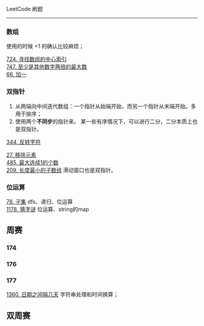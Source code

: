 LeetCode 刷题
***

### 数组

使用的时候 +1 的确认比较麻烦；

[724. 寻找数组的中心索引](code/724.%20寻找数组的中心索引.md)  
[747. 至少是其他数字两倍的最大数](code/747.%20至少是其他数字两倍的最大数.md)  
[66. 加一](code/66.%20加一.md)

### 双指针 

1. 从两端向中间迭代数组：一个指针从始端开始，而另一个指针从末端开始。多用于排序；   
2. 使用两个**不同步**的指针来。
某一些有序情况下，可以进行二分，二分本质上也是双指针。

[344. 反转字符](code/344.%20反转字符.md)   
    
[27. 移除元素](code/27.%20移除元素.md)  
[485. 最大连续1的个数](code/485.%20最大连续1的个数.md)   
[209. 长度最小的子数组](code/209.%20长度最小的子数组.md) 滑动窗口也是双指针。

###  位运算

[78. 子集](code/78.%20子集.md) dfs、递归、位运算   
[1178. 猜字谜](code/1178.%20猜字谜.md) 位运算、string的map

## 周赛

### 174

### 176

### 177 

[1360. 日期之间隔几天](code/1360.%20日期之间隔几天.md) 字符串处理和时间换算；

## 双周赛
